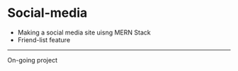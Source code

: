 # Social-media
- Making a social media site uisng MERN Stack
- Friend-list feature


---

On-going project
